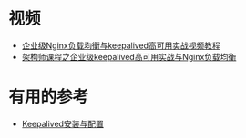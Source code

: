 









# 视频

 * [企业级Nginx负载均衡与keepalived高可用实战视频教程](https://www.bilibili.com/video/av25869969?from=search&seid=1255398316987044749)
 * [架构师课程之企业级keepalived高可用实战与Nginx负载均衡](https://www.bilibili.com/video/av67064202?from=search&seid=1627730393722049451)
 
 
 # 有用的参考
 
 * [Keepalived安装与配置](https://www.linuxidc.com/Linux/2017-02/140421.htm)
